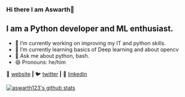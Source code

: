 ### Hi there I am Aswarth👋
## I am a Python developer and ML enthusiast. 


- 🔭 I’m currently working on improving my IT and python skills.
- 🌱 I’m currently learning basics of Deep learning and about opencv
- 💬 Ask me about python, bash.
- 😄 Pronouns: he/him

🏡 [website][website] **|** 
🐦 [twitter][twitter] **|**
👔 [linkedin][linkedin]

[website]: https://aswarth123.github.io/
[twitter]: https://twitter.com/Aswarthnarayan2
[linkedin]:https://www.linkedin.com/in/aswarth-narayana-c-v-62a0b0198/

[![aswarth123's github stats](https://github-readme-stats.vercel.app/api?username=aswarth123)](https://github.com/anuraghazra/github-readme-stats)
